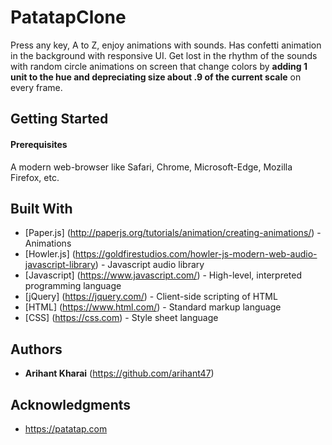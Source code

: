 # PatatapClone
Press any key, A to Z, enjoy animations with sounds. Has confetti animation in the background with responsive UI. Get lost in the rhythm of the sounds with random circle animations on screen that change colors by **adding 1 unit to the hue and depreciating size about .9 of the current scale** on every frame.
## Getting Started
#### Prerequisites
A modern web-browser like Safari, Chrome, Microsoft-Edge, Mozilla Firefox, etc.
## Built With
- [Paper.js] (http://paperjs.org/tutorials/animation/creating-animations/) - Animations
- [Howler.js] (https://goldfirestudios.com/howler-js-modern-web-audio-javascript-library) - Javascript audio library
- [Javascript] (https://www.javascript.com/) - High-level, interpreted programming language
- [jQuery] (https://jquery.com/) - Client-side scripting of HTML
- [HTML] (https://www.html.com/) - Standard markup language
- [CSS] (https://css.com) - Style sheet language
## Authors
- **Arihant Kharai** (https://github.com/arihant47)
## Acknowledgments
- https://patatap.com
